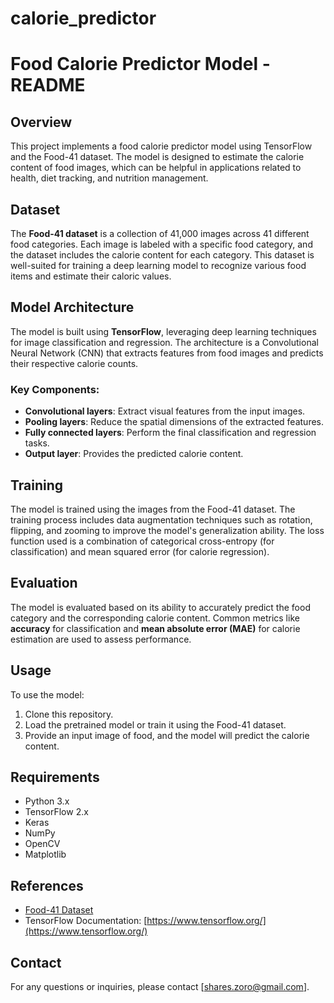 # calorie_predictor
# Food Calorie Predictor Model - README

## Overview

This project implements a food calorie predictor model using TensorFlow and the Food-41 dataset. The model is designed to estimate the calorie content of food images, which can be helpful in applications related to health, diet tracking, and nutrition management.

## Dataset

The **Food-41 dataset** is a collection of 41,000 images across 41 different food categories. Each image is labeled with a specific food category, and the dataset includes the calorie content for each category. This dataset is well-suited for training a deep learning model to recognize various food items and estimate their caloric values.

## Model Architecture

The model is built using **TensorFlow**, leveraging deep learning techniques for image classification and regression. The architecture is a Convolutional Neural Network (CNN) that extracts features from food images and predicts their respective calorie counts.

### Key Components:
- **Convolutional layers**: Extract visual features from the input images.
- **Pooling layers**: Reduce the spatial dimensions of the extracted features.
- **Fully connected layers**: Perform the final classification and regression tasks.
- **Output layer**: Provides the predicted calorie content.

## Training

The model is trained using the images from the Food-41 dataset. The training process includes data augmentation techniques such as rotation, flipping, and zooming to improve the model's generalization ability. The loss function used is a combination of categorical cross-entropy (for classification) and mean squared error (for calorie regression).

## Evaluation

The model is evaluated based on its ability to accurately predict the food category and the corresponding calorie content. Common metrics like **accuracy** for classification and **mean absolute error (MAE)** for calorie estimation are used to assess performance.

## Usage

To use the model:
1. Clone this repository.
2. Load the pretrained model or train it using the Food-41 dataset.
3. Provide an input image of food, and the model will predict the calorie content.

## Requirements

- Python 3.x
- TensorFlow 2.x
- Keras
- NumPy
- OpenCV
- Matplotlib



## References

- [Food-41 Dataset](https://www.kaggle.com/kmader/food41)
- TensorFlow Documentation: [https://www.tensorflow.org/](https://www.tensorflow.org/)



## Contact

For any questions or inquiries, please contact [shares.zoro@gmail.com].
